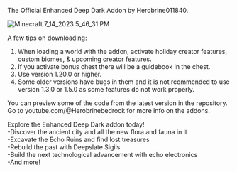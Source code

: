 The Official Enhanced Deep Dark Addon by Herobrine011840.

![Minecraft 7_14_2023 5_46_31 PM](https://github.com/Herobrine011840/The-Enhanced-Deep-Dark-Addon-for-Minecraft-Bedrock/assets/139717119/8fa2437c-b5f9-4aab-8bd1-93a2d956d577)

A few tips on downloading:
1. When loading a world with the addon, activate holiday creator features, custom biomes, & upcoming creator features.
2. If you activate bonus chest there will be a guidebook in the chest.
3. Use version 1.20.0 or higher.
4. Some older versions have bugs in them and it is not rcommended to use version 1.3.0 or 1.5.0 as some features do not work properly.

You can preview some of the code from the latest version in the repository.
Go to youtube.com/@Herobrinebedrock for more info on the addons.

Explore the Enhanced Deep Dark addon today!                                                                
 -Discover the ancient city and all the new flora and fauna in it                                                                
 -Excavate the Echo Ruins and find lost treasures                                                                
 -Rebuild the past with Deepslate Sigils                                                                
 -Build the next technological advancement with echo electronics                                                                
 -And more!
